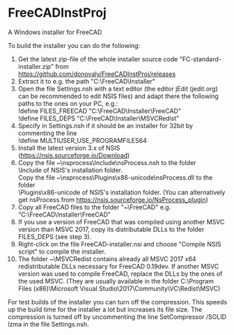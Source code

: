# FreeCADInstProj
A Windows installer for FreeCAD

To build the installer you can do the following:
1. Get the latest zip-file of the whole installer source code "FC-standard-installer.zip"
   from https://github.com/donovaly/FreeCADInstProj/releases
2. Extract it to e.g. the path "C:\FreeCAD\Installer"
3. Open the file Settings.nsh with a text editor
   (the editor jEdit (jedit.org) can be recommended to edit NSIS files)
   and adapt there the following paths to the ones on your PC, e.g.:</br>
   !define FILES_FREECAD "C:\FreeCAD\Installer\FreeCAD"</br>
   !define FILES_DEPS "C:\FreeCAD\Installer\MSVCRedist"
4. Specify in Settings.nsh if it should be an installer for 32bit by commenting the line </br>
  !define MULTIUSER_USE_PROGRAMFILES64
5. Install the latest version 3.x of NSIS (https://nsis.sourceforge.io/Download)
6. Copy the file ~\nsprocess\Include\nsProcess.nsh to the folder</br>
   \Include of NSIS's installation folder.</br>
   Copy the file ~\nsprocess\Plugins\x86-unicode\nsProcess.dll to the folder</br>
   \Plugins\x86-unicode of NSIS's installation folder.
   (You can alternatively get nsProcess from https://nsis.sourceforge.io/NsProcess_plugin)
7. Copy all FreeCAD files to the folder "~\FreeCAD"
   e.g. "C:\FreeCAD\Installer\FreeCAD"
8. If you use a version of FreeCAD that was compiled using another MSVC version than MSVC 2017,
   copy its distributable DLLs to the folder FILES_DEPS (see step 3).
9. Right-click on the file FreeCAD-installer.nsi and choose "Compile NSIS script"
   to compile the installer.
10. The folder ~\MSVCRedist contains already all MSVC 2017 x64 redistributable DLLs necessary
   for FreeCAD 0.19dev. If another MSVC version was used to compile FreeCAD, replace the DLLs by
   the ones of the used MSVC. (They are usually available in the folder
   C:\Program Files (x86)\Microsoft Visual Studio\2017\Community\VC\Redist\MSVC)

For test builds of the installer you can turn off the compression. This speeds up
the build time for the installer a lot but increases its file size. The compression
is turned off by uncommenting the line
SetCompressor /SOLID lzma
in the file Settings.nsh.
